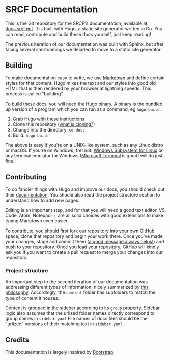 # SRCF Documentation

This is the Git repository for the SRCF's documentation, available at [docs.srcf.net](https://docs.srcf.net). It is built with Hugo, a static site generator written in Go. You can read, contribute and build these docs yourself, just keep reading!

The previous iteration of our documentation was built with Sphinx, but after facing several shortcomings we decided to move to a static site generator.

## Building

To make documentation easy to write, we use [Markdown](https://commonmark.org/) and define certain styles for that content. Hugo mixes the text and our styles into good old HTML that is then rendered by your browser at lightning speeds. This process is called "building".

To build these docs, you will need the Hugo binary. A binary is the bundled up version of a program which you can run as a command, eg `hugo build`.

1. Grab Hugo [with these instructions](https://gohugo.io/getting-started/installing/)
2. Clone this repository ([what is cloning?](https://github.com/git-guides/git-clone))
3. Change into the directory: `cd docs`
4. Build: `hugo build`

The above is easy if you're on a UNIX-like system, such as any Linux distro or macOS. If you're on Windows, fret not: [Windows Subsystem for Linux](https://docs.microsoft.com/en-us/windows/wsl/install-win10) or any terminal emulator for Windows ([Microsoft Terminal](https://github.com/microsoft/terminal) is good) will do just fine.

## Contributing

To do fancier things with Hugo and improve our docs, you should check out their [documentation](https://gohugo.io/getting-started/). You should also read the project structure section to understand how to add new pages.

Editing is an important step, and for that you will need a good text editor. VS Code, Atom, Notepad++ are all solid choices with good extensions to make typing Markdown even easier.

To contribute, you should first fork our repository into your own GitHub space, clone that repository and begin your work there. Once you've made your changes, stage and commit them ([a good message always helps!](https://chris.beams.io/posts/git-commit/)) and push to your repository. Once you load your repository, GitHub will kindly ask you if you want to create a pull request to merge your changes into our repository.

### Project structure

An important step to the second iteration of our documentation was addressing different *types* of information, nicely summarized by [this philosophy](https://diataxis.fr/). Accordingly, the `content` folder has subfolders to match the type of content it houses.

Content is grouped in the sidebar according to its `group` property.
Sidebar logic also assumes that the urlized folder names directly correspond to group names in `sidebar.yaml`
File names of docs files should be the "urlized" versions of their matching text in `sidebar.yaml`.

## Credits

This documentation is largely inspired by [Bootstrap](https://github.com/twbs/bootstrap/).
